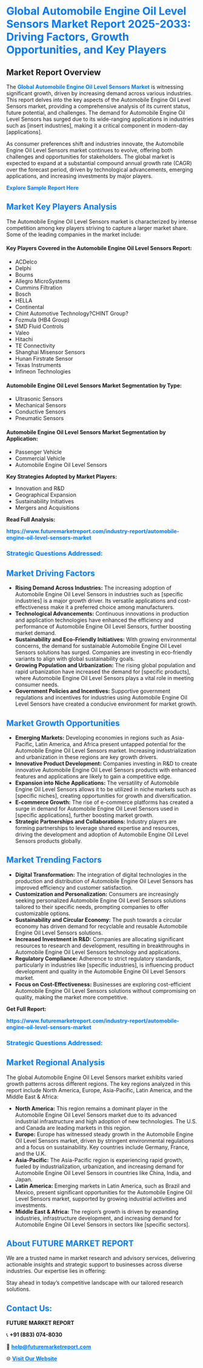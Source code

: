 <h1 style="color: #007BFF;">Global Automobile Engine Oil Level Sensors Market Report 2025-2033: Driving Factors, Growth Opportunities, and Key Players</h1>

<section id="overview">
<h2>Market Report Overview</h2>
<p>The <a href="https://www.futuremarketreport.com/industry-report/automobile-engine-oil-level-sensors-market" style="color: #007BFF; text-decoration: none;"><strong>Global Automobile Engine Oil Level Sensors Market</strong></a> is witnessing significant growth, driven by increasing demand across various industries. This report delves into the key aspects of the Automobile Engine Oil Level Sensors market, providing a comprehensive analysis of its current status, future potential, and challenges. The demand for Automobile Engine Oil Level Sensors has surged due to its wide-ranging applications in industries such as [insert industries], making it a critical component in modern-day [applications].</p>
<p>As consumer preferences shift and industries innovate, the Automobile Engine Oil Level Sensors market continues to evolve, offering both challenges and opportunities for stakeholders. The global market is expected to expand at a substantial compound annual growth rate (CAGR) over the forecast period, driven by technological advancements, emerging applications, and increasing investments by major players.</p>
</section>

<section id="overview">
<p><a href="https://www.futuremarketreport.com/request-sample/reportId=126814" style="color: #007BFF; text-decoration: none;"><strong>Explore Sample Report Here</strong></a></p>
</section>

<section id="key-players">
<h2 style="color: #007BFF;">Market Key Players Analysis</h2>
<p>The Automobile Engine Oil Level Sensors market is characterized by intense competition among key players striving to capture a larger market share. Some of the leading companies in the market include:</p>
<h4>Key Players Covered in the Automobile Engine Oil Level Sensors Report:</h4>
<ul><li>ACDelco</li><li>Delphi</li><li>Bourns</li><li>Allegro MicroSystems</li><li>Cummins Filtration</li><li>Bosch</li><li>HELLA</li><li>Continental</li><li>Chint Automotive Technology?CHINT Group?</li><li>Fozmula (HB4 Group)</li><li>SMD Fluid Controls</li><li>Valeo</li><li>Hitachi</li><li>TE Connectivity</li><li>Shanghai Misensor Sensors</li><li>Hunan Firstrate Sensor</li><li>Texas Instruments</li><li>Infineon Technologies</li></ul>
<h4>Automobile Engine Oil Level Sensors Market Segmentation by Type:</h4>
<ul><li>Ultrasonic Sensors</li><li>Mechanical Sensors</li><li>Conductive Sensors</li><li>Pneumatic Sensors</li></ul>

<h4>Automobile Engine Oil Level Sensors Market Segmentation by Application:</h4>
<ul><li>Passenger Vehicle</li><li>Commercial Vehicle</li><li>Automobile Engine Oil Level Sensors</li></ul>
<p><strong>Key Strategies Adopted by Market Players:</strong></p>
<ul>
<li>Innovation and R&D</li>
<li>Geographical Expansion</li>
<li>Sustainability Initiatives</li>
<li>Mergers and Acquisitions</li>
</ul>
</section>

<section>
<p><strong>Read Full Analysis: </strong></p><a href="https://www.futuremarketreport.com/industry-report/automobile-engine-oil-level-sensors-market" style="color: #007BFF; text-decoration: none;"><strong>https://www.futuremarketreport.com/industry-report/automobile-engine-oil-level-sensors-market</strong></a>
<h3 style="color: #007BFF;">Strategic Questions Addressed:</h3>
</section>

<section id="driving-factors">
<h2 style="color: #007BFF;">Market Driving Factors</h2>
<ul>
<li><strong>Rising Demand Across Industries:</strong> The increasing adoption of Automobile Engine Oil Level Sensors in industries such as [specific industries] is a major growth driver. Its versatile applications and cost-effectiveness make it a preferred choice among manufacturers.</li>
<li><strong>Technological Advancements:</strong> Continuous innovations in production and application technologies have enhanced the efficiency and performance of Automobile Engine Oil Level Sensors, further boosting market demand.</li>
<li><strong>Sustainability and Eco-Friendly Initiatives:</strong> With growing environmental concerns, the demand for sustainable Automobile Engine Oil Level Sensors solutions has surged. Companies are investing in eco-friendly variants to align with global sustainability goals.</li>
<li><strong>Growing Population and Urbanization:</strong> The rising global population and rapid urbanization have increased the demand for [specific products], where Automobile Engine Oil Level Sensors plays a vital role in meeting consumer needs.</li>
<li><strong>Government Policies and Incentives:</strong> Supportive government regulations and incentives for industries using Automobile Engine Oil Level Sensors have created a conducive environment for market growth.</li>
</ul>
</section>

<section id="growth-opportunities">
<h2 style="color: #007BFF;">Market Growth Opportunities</h2>
<ul>
<li><strong>Emerging Markets:</strong> Developing economies in regions such as Asia-Pacific, Latin America, and Africa present untapped potential for the Automobile Engine Oil Level Sensors market. Increasing industrialization and urbanization in these regions are key growth drivers.</li>
<li><strong>Innovative Product Development:</strong> Companies investing in R&D to create innovative Automobile Engine Oil Level Sensors products with enhanced features and applications are likely to gain a competitive edge.</li>
<li><strong>Expansion into Niche Applications:</strong> The versatility of Automobile Engine Oil Level Sensors allows it to be utilized in niche markets such as [specific niches], creating opportunities for growth and diversification.</li>
<li><strong>E-commerce Growth:</strong> The rise of e-commerce platforms has created a surge in demand for Automobile Engine Oil Level Sensors used in [specific applications], further boosting market growth.</li>
<li><strong>Strategic Partnerships and Collaborations:</strong> Industry players are forming partnerships to leverage shared expertise and resources, driving the development and adoption of Automobile Engine Oil Level Sensors products globally.</li>
</ul>
</section>

<section id="trending-factors">
<h2 style="color: #007BFF;">Market Trending Factors</h2>
<ul>
<li><strong>Digital Transformation:</strong> The integration of digital technologies in the production and distribution of Automobile Engine Oil Level Sensors has improved efficiency and customer satisfaction.</li>
<li><strong>Customization and Personalization:</strong> Consumers are increasingly seeking personalized Automobile Engine Oil Level Sensors solutions tailored to their specific needs, prompting companies to offer customizable options.</li>
<li><strong>Sustainability and Circular Economy:</strong> The push towards a circular economy has driven demand for recyclable and reusable Automobile Engine Oil Level Sensors solutions.</li>
<li><strong>Increased Investment in R&D:</strong> Companies are allocating significant resources to research and development, resulting in breakthroughs in Automobile Engine Oil Level Sensors technology and applications.</li>
<li><strong>Regulatory Compliance:</strong> Adherence to strict regulatory standards, particularly in industries like [specific industries], is influencing product development and quality in the Automobile Engine Oil Level Sensors market.</li>
<li><strong>Focus on Cost-Effectiveness:</strong> Businesses are exploring cost-efficient Automobile Engine Oil Level Sensors solutions without compromising on quality, making the market more competitive.</li>
</ul>
</section>

<section>
<p><strong>Get Full Report: </strong></p><a href="https://www.futuremarketreport.com/industry-report/automobile-engine-oil-level-sensors-market" style="color: #007BFF; text-decoration: none;"><strong>https://www.futuremarketreport.com/industry-report/automobile-engine-oil-level-sensors-market</strong></a>
<h3 style="color: #007BFF;">Strategic Questions Addressed:</h3>
</section>


<section id="regional-analysis">
<h2 style="color: #007BFF;">Market Regional Analysis</h2>
<p>The global Automobile Engine Oil Level Sensors market exhibits varied growth patterns across different regions. The key regions analyzed in this report include North America, Europe, Asia-Pacific, Latin America, and the Middle East & Africa:</p>
<ul>
<li><strong>North America:</strong> This region remains a dominant player in the Automobile Engine Oil Level Sensors market due to its advanced industrial infrastructure and high adoption of new technologies. The U.S. and Canada are leading markets in this region.</li>
<li><strong>Europe:</strong> Europe has witnessed steady growth in the Automobile Engine Oil Level Sensors market, driven by stringent environmental regulations and a focus on sustainability. Key countries include Germany, France, and the U.K.</li>
<li><strong>Asia-Pacific:</strong> The Asia-Pacific region is experiencing rapid growth, fueled by industrialization, urbanization, and increasing demand for Automobile Engine Oil Level Sensors in countries like China, India, and Japan.</li>
<li><strong>Latin America:</strong> Emerging markets in Latin America, such as Brazil and Mexico, present significant opportunities for the Automobile Engine Oil Level Sensors market, supported by growing industrial activities and investments.</li>
<li><strong>Middle East & Africa:</strong> The region’s growth is driven by expanding industries, infrastructure development, and increasing demand for Automobile Engine Oil Level Sensors in sectors like [specific sectors].</li>
</ul>
</section>

<footer>
<h2 style="color: #007BFF;">About FUTURE MARKET REPORT</h2>
<p>We are a trusted name in market research and advisory services, delivering actionable insights and strategic support to businesses across diverse industries. Our expertise lies in offering:</p>

<p>Stay ahead in today’s competitive landscape with our tailored research solutions.</p>

<h2 style="color: #007BFF;">Contact Us:</h2>
<p><strong>FUTURE MARKET REPORT</strong></p>
<p>📞 <strong>+91 (883) 074-8030</strong></p>
<p>📧 <strong><a href="mailto:help@futuremarketreport.com" style="color: #007BFF;">help@futuremarketreport.com</a></strong></p>
<p>🌐 <strong><a href="https://www.futuremarketreport.com/" style="color: #007BFF;">Visit Our Website</a></strong></p>
</footer>